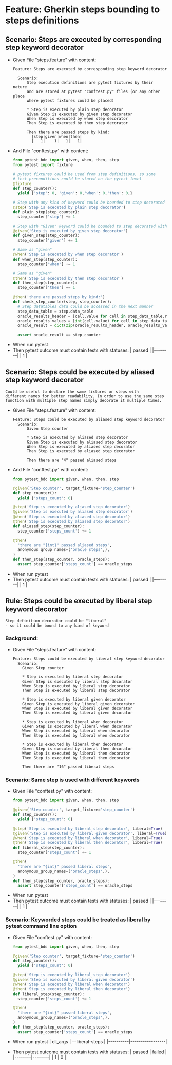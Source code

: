 # Feature: Gherkin steps bounding to steps definitions
## Scenario: Steps are executed by corresponding step keyword decorator
* Given File "steps.feature" with content:
    ```gherkin
    Feature: Steps are executed by corresponding step keyword decorator

      Scenario:
          Step execution definitions are pytest fixtures by their nature
          and are stored at pytest "conftest.py" files (or any other place
          where pytest fixtures could be placed)

          * Step is executed by plain step decorator
          Given Step is executed by given step decorator
          When Step is executed by when step decorator
          Then Step is executed by then step decorator

          Then there are passed steps by kind:
            |step|given|when|then|
            |   1|    1|   1|   1|
    ```
* And File "conftest.py" with content:
    ```python
    from pytest_bdd import given, when, then, step
    from pytest import fixture

    # pytest fixtures could be used from step definitions, so some
    # test preconditions could be stored on the pytest level
    @fixture
    def step_counter():
      yield {'step': 0, 'given': 0,'when': 0,'then': 0,}

    # Step with any kind of keyword could be bounded to step decorated with "step" definition
    @step('Step is executed by plain step decorator')
    def plain_step(step_counter):
      step_counter['step'] += 1

    # Step with "Given" keyword could be bounded to step decorated with "given" definition
    @given('Step is executed by given step decorator')
    def given_step(step_counter):
      step_counter['given'] += 1

    # Same as "given"
    @when('Step is executed by when step decorator')
    def when_step(step_counter):
      step_counter['when'] += 1

    # Same as "given"
    @then('Step is executed by then step decorator')
    def then_step(step_counter):
      step_counter['then'] += 1

    @then('there are passed steps by kind:')
    def check_step_counter(step, step_counter):
      # Step datatables data could be accessed in the next manner
      step_data_table = step.data_table
      oracle_results_header = [cell.value for cell in step_data_table.rows[0].cells]
      oracle_results_values = [int(cell.value) for cell in step_data_table.rows[1].cells]
      oracle_result = dict(zip(oracle_results_header, oracle_results_values))

      assert oracle_result == step_counter
    ```
* When run pytest
* Then pytest outcome must contain tests with statuses:
    | passed |
    |--------|
    | 1      |

## Scenario: Steps could be executed by aliased step keyword decorator
    Could be useful to declare the same fixtures or steps with
    different names for better readability. In order to use the same step
    function with multiple step names simply decorate it multiple times.
* Given File "steps.feature" with content:
    ```gherkin
    Feature: Steps could be executed by aliased step keyword decorator
      Scenario:
          Given Step counter

          * Step is executed by aliased step decorator
          Given Step is executed by aliased step decorator
          When Step is executed by aliased step decorator
          Then Step is executed by aliased step decorator

          Then there are "4" passed aliased steps
    ```
* And File "conftest.py" with content:
    ```python
    from pytest_bdd import given, when, then, step

    @given('Step counter', target_fixture='step_counter')
    def step_counter():
      yield {'steps_count': 0}

    @step('Step is executed by aliased step decorator')
    @given('Step is executed by aliased step decorator')
    @when('Step is executed by aliased step decorator')
    @then('Step is executed by aliased step decorator')
    def aliased_step(step_counter):
      step_counter['steps_count'] += 1

    @then(
      'there are "{int}" passed aliased steps',
      anonymous_group_names=('oracle_steps',),
    )
    def then_step(step_counter, oracle_steps):
      assert step_counter['steps_count'] == oracle_steps
    ```
* When run pytest
* Then pytest outcome must contain tests with statuses:
    | passed |
    |--------|
    | 1      |

## Rule: Steps could be executed by liberal step keyword decorator
    Step definition decorator could be "liberal"
    - so it could be bound to any kind of keyword
### Background:
* Given File "steps.feature" with content:
    ```gherkin
    Feature: Steps could be executed by liberal step keyword decorator
      Scenario:
        Given Step counter

        * Step is executed by liberal step decorator
        Given Step is executed by liberal step decorator
        When Step is executed by liberal step decorator
        Then Step is executed by liberal step decorator

        * Step is executed by liberal given decorator
        Given Step is executed by liberal given decorator
        When Step is executed by liberal given decorator
        Then Step is executed by liberal given decorator

        * Step is executed by liberal when decorator
        Given Step is executed by liberal when decorator
        When Step is executed by liberal when decorator
        Then Step is executed by liberal when decorator

        * Step is executed by liberal then decorator
        Given Step is executed by liberal then decorator
        When Step is executed by liberal then decorator
        Then Step is executed by liberal then decorator

        Then there are "16" passed liberal steps
    ```

### Scenario: Same step is used with different keywords
* Given File "conftest.py" with content:
    ```python
    from pytest_bdd import given, when, then, step

    @given('Step counter', target_fixture='step_counter')
    def step_counter():
      yield {'steps_count': 0}

    @step('Step is executed by liberal step decorator', liberal=True)
    @given('Step is executed by liberal given decorator', liberal=True)
    @when('Step is executed by liberal when decorator', liberal=True)
    @then('Step is executed by liberal then decorator', liberal=True)
    def liberal_step(step_counter):
      step_counter['steps_count'] += 1

    @then(
      'there are "{int}" passed liberal steps',
      anonymous_group_names=('oracle_steps',),
    )
    def then_step(step_counter, oracle_steps):
      assert step_counter['steps_count'] == oracle_steps
    ```
* When run pytest
* Then pytest outcome must contain tests with statuses:
    | passed |
    |--------|
    | 1      |

### Scenario: Keyworded steps could be treated as liberal by pytest command line option
* Given File "conftest.py" with content:
    ```python
    from pytest_bdd import given, when, then, step

    @given('Step counter', target_fixture='step_counter')
    def step_counter():
      yield {'steps_count': 0}

    @step('Step is executed by liberal step decorator')
    @given('Step is executed by liberal given decorator')
    @when('Step is executed by liberal when decorator')
    @then('Step is executed by liberal then decorator')
    def liberal_step(step_counter):
      step_counter['steps_count'] += 1

    @then(
      'there are "{int}" passed liberal steps',
      anonymous_group_names=('oracle_steps',),
    )
    def then_step(step_counter, oracle_steps):
      assert step_counter['steps_count'] == oracle_steps
    ```
* When run pytest
    | cli_args | --liberal-steps |
    |----------|-----------------|

* Then pytest outcome must contain tests with statuses:
    | passed | failed |
    |--------|--------|
    | 1      | 0      |
